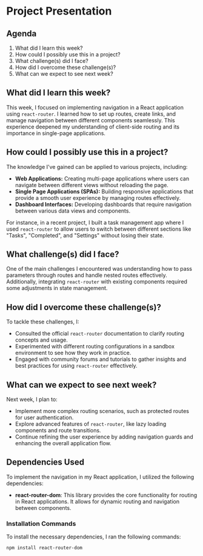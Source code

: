 # Project Presentation

## Agenda
1. What did I learn this week?
2. How could I possibly use this in a project?
3. What challenge(s) did I face?
4. How did I overcome these challenge(s)?
5. What can we expect to see next week?

## What did I learn this week?
This week, I focused on implementing navigation in a React application using `react-router`. I learned how to set up routes, create links, and manage navigation between different components seamlessly. This experience deepened my understanding of client-side routing and its importance in single-page applications.

## How could I possibly use this in a project?
The knowledge I've gained can be applied to various projects, including:
- **Web Applications:** Creating multi-page applications where users can navigate between different views without reloading the page.
- **Single Page Applications (SPAs):** Building responsive applications that provide a smooth user experience by managing routes effectively.
- **Dashboard Interfaces:** Developing dashboards that require navigation between various data views and components.

For instance, in a recent project, I built a task management app where I used `react-router` to allow users to switch between different sections like "Tasks", "Completed", and "Settings" without losing their state.

## What challenge(s) did I face?
One of the main challenges I encountered was understanding how to pass parameters through routes and handle nested routes effectively. Additionally, integrating `react-router` with existing components required some adjustments in state management.

## How did I overcome these challenge(s)?
To tackle these challenges, I:
- Consulted the official `react-router` documentation to clarify routing concepts and usage.
- Experimented with different routing configurations in a sandbox environment to see how they work in practice.
- Engaged with community forums and tutorials to gather insights and best practices for using `react-router` effectively.

## What can we expect to see next week?
Next week, I plan to:
- Implement more complex routing scenarios, such as protected routes for user authentication.
- Explore advanced features of `react-router`, like lazy loading components and route transitions.
- Continue refining the user experience by adding navigation guards and enhancing the overall application flow.

## Dependencies Used
To implement the navigation in my React application, I utilized the following dependencies:

- **react-router-dom**: This library provides the core functionality for routing in React applications. It allows for dynamic routing and navigation between components.

### Installation Commands
To install the necessary dependencies, I ran the following commands:
```bash
npm install react-router-dom